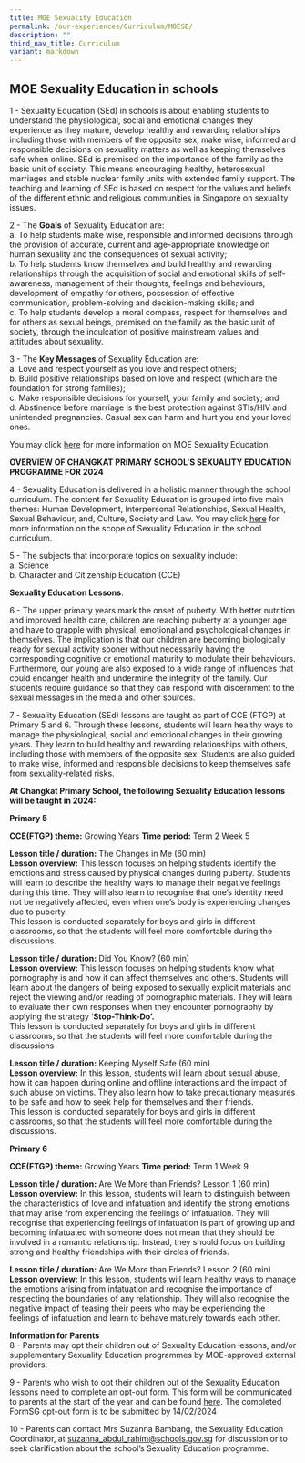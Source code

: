 ```yaml
---
title: MOE Sexuality Education
permalink: /our-experiences/Curriculum/MOESE/
description: ""
third_nav_title: Curriculum
variant: markdown
---
```

## MOE Sexuality Education in schools
 
1 - Sexuality Education (SEd) in schools is about enabling students to understand the physiological, social and emotional changes they experience as they mature, develop healthy and rewarding relationships including those with members of the opposite sex, make wise, informed and responsible decisions on sexuality matters as well as keeping themselves safe when online. SEd is premised on the importance of the family as the basic unit of society. This means encouraging healthy, heterosexual marriages and stable nuclear family units with extended family support. The teaching and learning of SEd is based on respect for the values and beliefs of the different ethnic and religious communities in Singapore on sexuality issues.

2 - The&nbsp;**Goals**&nbsp;of Sexuality Education are:<br>
a. To help students make wise, responsible and informed decisions through the provision of accurate, current and age-appropriate&nbsp;knowledge&nbsp;on human sexuality and the consequences of sexual activity;<br>
b. To help students know themselves and build healthy and rewarding relationships through the acquisition of&nbsp;social and emotional skills&nbsp;of self-awareness, management of their thoughts, feelings and behaviours, development of empathy for others, possession of effective communication, problem-solving and decision-making skills; and<br>
c. To help students develop a moral compass, respect for themselves and for others as sexual beings, premised on the family as the basic unit of society, through the inculcation of&nbsp;positive mainstream values and attitudes&nbsp;about sexuality.

3 - The&nbsp;**Key Messages**&nbsp;of Sexuality Education are:<br>
a. Love and respect yourself as you love and respect others;<br>
b. Build positive relationships based on love and respect (which are the foundation for strong families);<br>
c. Make responsible decisions for yourself, your family and society; and<br>
d. Abstinence before marriage is the best protection against STIs/HIV and unintended pregnancies. Casual sex can harm and hurt you and your loved ones.

You may&nbsp;click&nbsp;[here](https://go.gov.sg/moe-sexuality-education)&nbsp;for more information on MOE Sexuality Education.&nbsp;

**OVERVIEW OF CHANGKAT PRIMARY SCHOOL'S SEXUALITY EDUCATION PROGRAMME FOR 2024**

4 - Sexuality Education is delivered in a holistic manner through the school curriculum.&nbsp;The content for Sexuality Education is grouped into five main themes: Human Development, Interpersonal Relationships, Sexual Health, Sexual Behaviour, and, Culture, Society and Law. You may click&nbsp;[here](https://go.gov.sg/moe-sexuality-education-scope)&nbsp;for more information on the scope of Sexuality Education in the school curriculum.

5 - The subjects that incorporate topics on sexuality include:<br>a. Science<br>b. Character and Citizenship Education (CCE)

**Sexuality Education Lessons**:

6 - The upper primary years mark the onset of puberty. With better nutrition and improved health care, children are reaching puberty at a younger age and have to grapple with physical, emotional and psychological changes in themselves. The implication is that our children are becoming biologically ready for sexual activity sooner without necessarily having the corresponding cognitive or emotional maturity to modulate their behaviours. Furthermore, our young are also exposed to a wide range of influences that could endanger health and undermine the integrity of the family. Our students require guidance so that they can respond with discernment to the sexual messages in the media and other sources.

7 - Sexuality Education (SEd) lessons are taught as part of CCE (FTGP) at Primary 5 and 6. Through these lessons, students will learn healthy ways to manage the physiological, social and emotional changes in their growing years. They learn to build healthy and rewarding relationships with others, including those with members of the opposite sex. Students are also guided to make wise, informed and responsible decisions to keep themselves safe from sexuality-related risks. 

**At&nbsp;Changkat Primary School, the following Sexuality Education lessons will be taught in&nbsp;2024:**
 
**Primary 5**

**CCE(FTGP) theme:** Growing Years  **Time period:** Term 2 Week 5

**Lesson title / duration:** The Changes in Me (60 min)<br>
**Lesson overview:** This lesson focuses on helping students identify the emotions and stress caused by physical changes during puberty. Students will learn to describe the healthy ways to manage their negative feelings during this time. They will also learn to recognise that one’s identity need not be negatively affected, even when one’s body is experiencing changes due to puberty. <br>
This lesson is conducted separately for boys and girls in different classrooms, so that the students will feel more comfortable during the discussions.

**Lesson title / duration:** Did You Know? (60 min) <br>
**Lesson overview:** This lesson focuses on helping students know what pornography is and how it can affect themselves and others. Students will learn about the dangers of being exposed to sexually explicit materials and reject the viewing and/or reading of pornographic materials. They will learn to evaluate their own responses when they encounter pornography by applying the strategy ‘**Stop-Think-Do’.** <br>
This lesson is conducted separately for boys and girls in different classrooms, so that the students will feel more comfortable during the discussions

**Lesson title / duration:** Keeping Myself Safe (60 min)<br>
**Lesson overview:** In this lesson, students will learn about sexual abuse, how it can happen during online and offline interactions and the impact of such abuse on victims. They also learn how to take precautionary measures to be safe and how to seek help for themselves and their friends.<br>
This lesson is conducted separately for boys and girls in different classrooms, so that the students will feel more comfortable during the discussions.



**Primary 6**

**CCE(FTGP) theme:** Growing Years  **Time period:** Term 1 Week 9

**Lesson title / duration:** Are We More than Friends? Lesson 1 (60 min)<br>
**Lesson overview:** In this lesson, students will learn to distinguish between the characteristics of love and infatuation and identify the strong emotions that may arise from experiencing the feelings of infatuation. They will recognise that experiencing&nbsp;feelings of infatuation is part of growing up and becoming infatuated with someone does not mean that they should be involved in a romantic relationship. Instead, they should focus on building strong and healthy friendships with their circles of friends.

**Lesson title / duration:** Are We More than Friends? Lesson 2 (60 min)<br>
**Lesson overview:** In this lesson, students will learn healthy ways to manage the emotions arising from infatuation and recognise the importance of respecting the boundaries of any relationship. They will also recognise the negative impact of teasing their peers who may be experiencing the feelings of infatuation and learn to behave maturely towards each other.


**Information for Parents**<br>
8 - Parents may opt their children out of Sexuality Education lessons, and/or supplementary Sexuality Education programmes by MOE-approved external providers. 

9 - Parents who wish to opt their children out of the Sexuality Education lessons need to complete an opt-out form. This form will be communicated  to parents at the start of the year and can be found [here](https://form.gov.sg/659364fa58ff0400123d7a9b). The completed FormSG opt-out form is to be submitted by 14/02/2024 
  

10 - Parents can contact Mrs Suzanna Bambang, the Sexuality Education Coordinator, at suzanna_abdul_rahim@schools.gov.sg for discussion or to seek clarification about the school’s Sexuality Education programme.